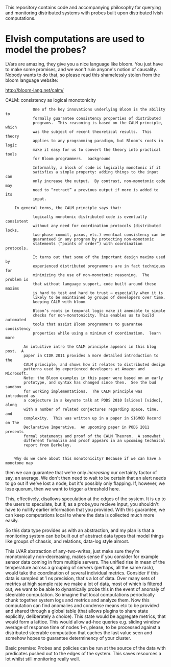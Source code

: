 This repository contains code and accompanying philosophy for querying and
monitoring distributed systems with probes built upon distributed lvish computations.

# Elvish computations are used to model the probes?

LVars are amazing, they give you a nice language like bloom. You just have to
make some promises, and we won't ruin anyone's notion of causality. Nobody
wants to do that, so please read this shamelessly stolen from the bloom
language website:

http://bloom-lang.net/calm/


CALM: consistency as logical monotonicity

                One of the key innovations underlying Bloom is the ability to
                formally guarantee consistency properties of distributed
                programs.  This reasoning is based on the CALM principle, which
                was the subject of recent theoretical results.  This theory
                applies to any programming paradigm, but Bloom’s roots in logic
                make it easy for us to convert the theory into practical tools
                for Bloom programmers.  background

                Informally, a block of code is logically monotonic if it
                satisfies a simple property: adding things to the input can
                only increase the output.  By contrast, non-monotonic code may
                need to “retract” a previous output if more is added to its
                input.

        In general terms, the CALM principle says that:

                logically monotonic distributed code is eventually consistent
                without any need for coordination protocols (distributed locks,
                two-phase commit, paxos, etc.) eventual consistency can be
                guaranteed in any program by protecting non-monotonic
                statements (“points of order”) with coordination protocols.

                It turns out that some of the important design maxims used by
                experienced distributed programmers are in fact techniques for
                minimizing the use of non-monotonic reasoning.  The problem is
                that without language support, code built around these maxims
                is hard to test and hard to trust — especially when it is
                likely to be maintained by groups of developers over time.
                keeping CALM with bloom

                Bloom’s roots in temporal logic make it amenable to simple
                checks for non-monotonicity. This enables us to build automated
                tools that assist Bloom programmers to guarantee consistency
                properties while using a minimum of coordination.  learn more

            An intuitive intro the CALM principle appears in this blog post.  A
            paper in CIDR 2011 provides a more detailed introduction to the
            CALM principle, and shows how it relates to distributed design
            patterns used by experienced developers at Amazon and Microsoft.
            Note: the Bloom examples in this paper were based on an early
            prototype, and syntax has changed since then.  See the bud sandbox
            for working implementations.  The CALM principle was introduced as
            a conjecture in a keynote talk at PODS 2010 [slides] [video], along
            with a number of related conjectures regarding space, time, and
            complexity.  This was written up in a paper in SIGMOD Record on The
            Declarative Imperative.  An upcoming paper in PODS 2011 presents
            formal statements and proof of the CALM Theorem.  A somewhat
            different formalism and proof appears in an upcoming technical
            report from Berkeley.


        Why do we care about this monotonicity? Because if we can have a monotone map
then we can guarantee that we're only *increasing* our certainty factor of say,
an average. We don't then need to wait to be certain that an alert needs to go
out if we've lost a node, but it's possibly only flapping. If, however, we lose
quorum, then we want to trigger a threshold here.

This, effectively, disallows speculation at the edges of the system. It is up
to the users to speculate, but if, as a probe,you recieve input, you shouldn't
have to nullify earlier information that you provided. With this guarantee, we
can keep computations local to where the data is collected much more easily.

So this data type provides us with an abstraction, and my plan is that a
monitoring system can be built out of abstract data types that model things
like groups of chassis, and relations, data-log style almost.

This LVAR abstraction of any-two-writes, just make sure they're monotonically
non-decreasing, makes sense if you consider for example sensor data coming in
from multiple servers. The unified rise in mean of the temperature across a
grouping of servers (perhaps, all the same rack), would take the coordination
of several individual metrics. Consider if this data is sampled at 1 ns
precision, that's a lot of data. Over many sets of metrics at high sample rate
we make a lot of data, most of which is filtered out, we want to be able to
dynamically probe this in the event of anomaly cf steerable computation. So
imagine that local computations periodically chunk together system logs and
metrics and analyze them. Now this computation can find anomalies and condense
means etc to be provided and shared through a global table (that allows plugins
to share state explicitly, deliberately a choice). This state would be
aggregate metrics, that would form a lattice. This would allow ad-hoc queries
e.g. sliding window average of response time of nodes 1-n, please, to be
processed against a distributed steerable computation that caches the last
value seen and somehow hopes to guarantee determinency of your cluster. 

Basic premise: Probes and policies can be run at the source of the data with
predicates pushed out to the edges of the system. This saves resources a lot
whilst still monitoring really well.
 
